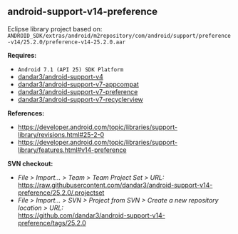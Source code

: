 ## android-support-v14-preference

Eclipse library project based on:<br/>
`ANDROID_SDK/extras/android/m2repository/com/android/support/preference-v14/25.2.0/preference-v14-25.2.0.aar`

**Requires:**
- `Android 7.1 (API 25) SDK Platform`
- [dandar3/android-support-v4](https://github.com/dandar3/android-support-v4/tree/25.2.0)
- [dandar3/android-support-v7-appcompat](https://github.com/dandar3/android-support-v7-appcompat/tree/25.2.0)
- [dandar3/android-support-v7-preference](https://github.com/dandar3/android-support-v7-preference/tree/25.2.0)
- [dandar3/android-support-v7-recyclerview](https://github.com/dandar3/android-support-v7-recyclerview/tree/25.2.0)

**References:**
- https://developer.android.com/topic/libraries/support-library/revisions.html#25-2-0
- https://developer.android.com/topic/libraries/support-library/features.html#v14-preference

**SVN checkout:**
- _File > Import... > Team > Team Project Set > URL:_<br/>
  https://raw.githubusercontent.com/dandar3/android-support-v14-preference/25.2.0/.projectset
- _File > Import... > SVN > Project from SVN > Create a new repository location > URL:_<br/>
  https://github.com/dandar3/android-support-v14-preference/tags/25.2.0